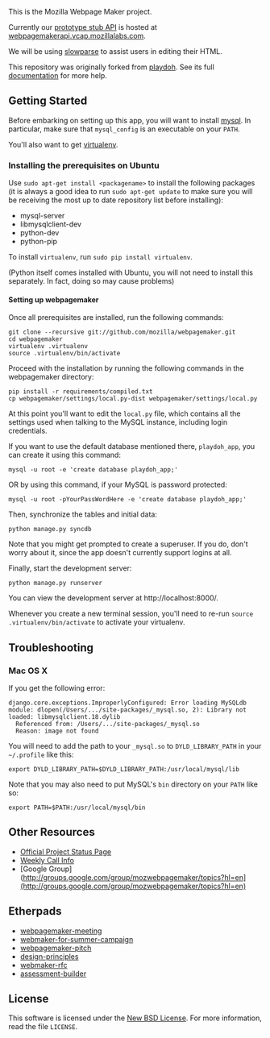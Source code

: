This is the Mozilla Webpage Maker project.

Currently our [prototype stub API][] is hosted at [webpagemakerapi.vcap.mozillalabs.com][].

We will be using [slowparse][] to assist users in editing their HTML.

This repository was originally forked from [playdoh][]. See its full [documentation][docs] for more help.

  [slowparse]: https://github.com/toolness/slowparse#readme
  [prototype stub API]: https://github.com/mozilla/webpagemaker/tree/development/prototype/api#readme
  [webpagemakerapi.vcap.mozillalabs.com]: http://webpagemakerapi.vcap.mozillalabs.com/
  [docs]: http://playdoh.rtfd.org/
  [playdoh]: https://github.com/mozilla/playdoh

## Getting Started

Before embarking on setting up this app, you will want to install
[mysql][]. In particular, make sure that `mysql_config` is an
executable on your `PATH`.

You'll also want to get [virtualenv][].

### Installing the prerequisites on Ubuntu

Use `sudo apt-get install <packagename>` to install the following
packages (it is always a good idea to run `sudo apt-get update` to
make sure you will be receiving the most up to date repository list
before installing):

  * mysql-server
  * libmysqlclient-dev
  * python-dev
  * python-pip

To install `virtualenv`, run `sudo pip install virtualenv`.

(Python itself comes installed with Ubuntu, you will not need to
install this separately. In fact, doing so may cause problems)

#### Setting up webpagemaker

Once all prerequisites are installed, run the following commands:

    git clone --recursive git://github.com/mozilla/webpagemaker.git
    cd webpagemaker
    virtualenv .virtualenv
    source .virtualenv/bin/activate

Proceed with the installation by running the following commands in the 
webpagemaker directory:

    pip install -r requirements/compiled.txt
    cp webpagemaker/settings/local.py-dist webpagemaker/settings/local.py

At this point you'll want to edit the `local.py` file, which
contains all the settings used when talking to the MySQL instance,
including login credentials.

If you want to use the default database mentioned there, `playdoh_app`,
you can create it using this command:

    mysql -u root -e 'create database playdoh_app;'

OR by using this command, if your MySQL is password protected:

    mysql -u root -pYourPassWordHere -e 'create database playdoh_app;'

Then, synchronize the tables and initial data:

    python manage.py syncdb

Note that you might get prompted to create a superuser. If you do, don't worry
about it, since the app doesn't currently support logins at all.

Finally, start the development server:

    python manage.py runserver

You can view the development server at http://localhost:8000/.

Whenever you create a new terminal session, you'll need to re-run
`source .virtualenv/bin/activate` to activate your virtualenv.

  [mysql]: http://dev.mysql.com/downloads/
  [virtualenv]: http://pypi.python.org/pypi/virtualenv

## Troubleshooting

### Mac OS X

If you get the following error:

```
django.core.exceptions.ImproperlyConfigured: Error loading MySQLdb module: dlopen(/Users/.../site-packages/_mysql.so, 2): Library not loaded: libmysqlclient.18.dylib
  Referenced from: /Users/.../site-packages/_mysql.so
  Reason: image not found
```

You will need to add the path to your `_mysql.so` to `DYLD_LIBRARY_PATH` in
your `~/.profile` like this:

```
export DYLD_LIBRARY_PATH=$DYLD_LIBRARY_PATH:/usr/local/mysql/lib
```

Note that you may also need to put MySQL's `bin` directory on your `PATH`
like so:

```
export PATH=$PATH:/usr/local/mysql/bin
```

## Other Resources

  * [Official Project Status Page](https://wiki.mozilla.org/Webpagemakerapi)
  * [Weekly Call Info](https://wiki.mozilla.org/WebPageMaker)
  * [Google Group](http://groups.google.com/group/mozwebpagemaker/topics?hl=en](http://groups.google.com/group/mozwebpagemaker/topics?hl=en)

## Etherpads

  * [webpagemaker-meeting](https://etherpad.mozilla.org/webpagemaker-meeting)
  * [webmaker-for-summer-campaign](https://etherpad.mozilla.org/webmaker-for-summer-campaign)
  * [webpagemaker-pitch](https://etherpad.mozilla.org/webpagemaker-pitch)
  * [design-principles](https://mozlearning.etherpad.mozilla.org/design-principles)
  * [webmaker-rfc](https://etherpad.mozilla.org/webmaker-rfc)
  * [assessment-builder](https://etherpad.mozilla.org/assessment-builder)

## License

This software is licensed under the [New BSD License][BSD]. For more
information, read the file ``LICENSE``.

  [BSD]: http://creativecommons.org/licenses/BSD/
